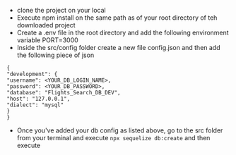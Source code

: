 <!-- - src/
    index.js // server
    models/
    controllers/
    middlewares/
    services/
    utils/
    config/
- tests/ [later] -->

- clone the project on your local
- Execute npm install on the same path as of your root directory of teh downloaded project
- Create a .env file in the root directory and add the following environment variable
  PORT=3000
- Inside the src/config folder create a new file config.json and then add the following piece of json

```
{
"development": {
"username": <YOUR_DB_LOGIN_NAME>,
"password": <YOUR_DB_PASSWORD>,
"database": "Flights_Search_DB_DEV",
"host": "127.0.0.1",
"dialect": "mysql"
}
}

```

- Once you've added your db config as listed above, go to the src folder from your terminal and execute `npx sequelize db:create` and then execute
